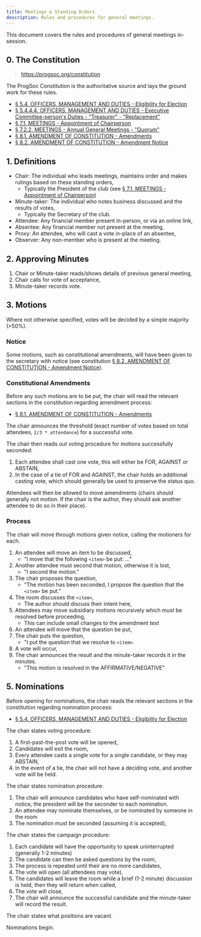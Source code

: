 ```yaml
---
title: Meetings & Standing Orders
description: Rules and procedures for general meetings.
---
```


This document covers the rules and procedures of general meetings in-session.


## 0. The Constitution

> <https://progsoc.org/constitution>

The ProgSoc Constitution is the authoritative source and lays the ground work for these rules.

* [§ 5.4. OFFICERS, MANAGEMENT AND DUTIES - Eligibility for Election](https://progsoc.org/constitution#54-eligibility-for-election)
* [§ 5.4.4.4. OFFICERS, MANAGEMENT AND DUTIES - Executive Committee-person's Duties - "Treasurer" - "Replacement"](https://progsoc.org/constitution#55-executive-committee-persons-duties)
* [§ 7.1. MEETINGS - Appointment of Chairperson](https://progsoc.org/constitution#71-appointment-of-chairperson)
* [§ 7.2.2. MEETINGS - Annual General Meetings - "Quorum"](https://progsoc.org/constitution#72-annual-general-meetings)
* [§ 8.1. AMENDMENT OF CONSTITUTION - Amendments](https://progsoc.org/constitution#81-amendments)
* [§ 8.2. AMENDMENT OF CONSTITUTION - Amendment Notice](https://progsoc.org/constitution#82-amendment-notice)


## 1. Definitions

* Chair: The individual who leads meetings, maintains order and makes rulings based on these standing orders,
    * Typically the President of the club (see [§ 7.1. MEETINGS - Appointment of Chairperson](https://progsoc.org/constitution#71-appointment-of-chairperson))
* Minute-taker: The individual who notes business discussed and the results of votes,
    * Typically the Secretary of the club.
* Attendee: Any financial member present in-person, or via an online link,
* Absentee: Any financial member not present at the meeting,
* Proxy: An attendee, who will cast a vote in-place of an absentee,
* Observer: Any non-member who is present at the meeting.


## 2. Approving Minutes

1. Chair or Minute-taker reads/shows details of previous general meeting,
2. Chair calls for vote of acceptance,
3. Minute-taker records vote.


## 3. Motions

Where not otherwise specified, votes will be decided by a simple majority (>50%).

### Notice

Some motions, such as constitutional amendments, will have been given to the secretary with notice (see constitution [§ 8.2. AMENDMENT OF CONSTITUTION - Amendment Notice](https://progsoc.org/constitution#82-amendment-notice)).

### Constitutional Amendments

Before any such motions are to be put, the chair will read the relevant sections in the constitution regarding amendment process:

* [§ 8.1. AMENDMENT OF CONSTITUTION - Amendments](https://progsoc.org/constitution#81-amendments)

The chair announces the threshold (exact number of votes based on total attendees, `2/3 * attendance`) for a successful vote.

The chair then reads out voting procedure for motions successfully seconded:

1. Each attendee shall cast one vote, this will either be FOR, AGAINST or ABSTAIN,
2. In the case of a tie of FOR and AGAINST, the chair holds an additional casting vote, which should generally be used to preserve the status quo.

Attendees will then be allowed to move amendments (chairs should generally not motion. If the chair is the author, they should ask another attendee to do so in their place).

### Process

The chair will move through motions given notice, calling the motioners for each.

1. An attendee will move an item to be discussed,
    * "I move that the following `<item>` be put: ..."
2. Another attendee must second that motion, otherwise it is lost,
    * "I second the motion."
3. The chair proposes the question,
    * "The motion has been seconded, I propose the question that the `<item>` be put."
4. The room discusses the `<item>`,
    * The author should discuss their intent here,
5. Attendees may move subsidiary motions recursively which must be resolved before proceeding,
    * This can include small changes to the amendment text
5. An attendee will move that the question be put,
6. The chair puts the question,
    * "I put the question that we resolve to `<item>`.
7. A vote will occur,
7. The chair announces the result and the minute-taker records it in the minutes.
    * "This motion is resolved in the AFFIRMATIVE/NEGATIVE"


## 5. Nominations

Before opening for nominations, the chair reads the relevant sections in the constitution regarding nomination process:

* [§ 5.4. OFFICERS, MANAGEMENT AND DUTIES - Eligibility for Election](https://progsoc.org/constitution#54-eligibility-for-election)

The chair states voting procedure:

1. A first-past-the-post vote will be opened,
2. Candidates will exit the room,
3. Every attendee casts a single vote for a single candidate, or they may ABSTAIN,
4. In the event of a tie, the chair will not have a deciding vote, and another vote will be held.

The chair states nomination procedure:

1. The chair will announce candidates who have self-nominated with notice, the president will be the seconder to each nomination.
2. An attendee may nominate themselves, or be nominated by someone in the room
3. The nomination must be seconded (assuming it is accepted),

The chair states the campaign procedure:

1. Each candidate will have the opportunity to speak uninterrupted (generally 1-2 minutes)
2. The candidate can then be asked questions by the room,
3. The process is repeated until their are no more candidates,
4. The vote will open (all attendees may vote),
5. The candidates will leave the room while a brief (1-2 minute) discussion is held, then they will return when called,
6. The vote will close,
7. The chair will announce the successful candidate and the minute-taker will record the result.

The chair states what positions are vacant.

Nominations begin.
